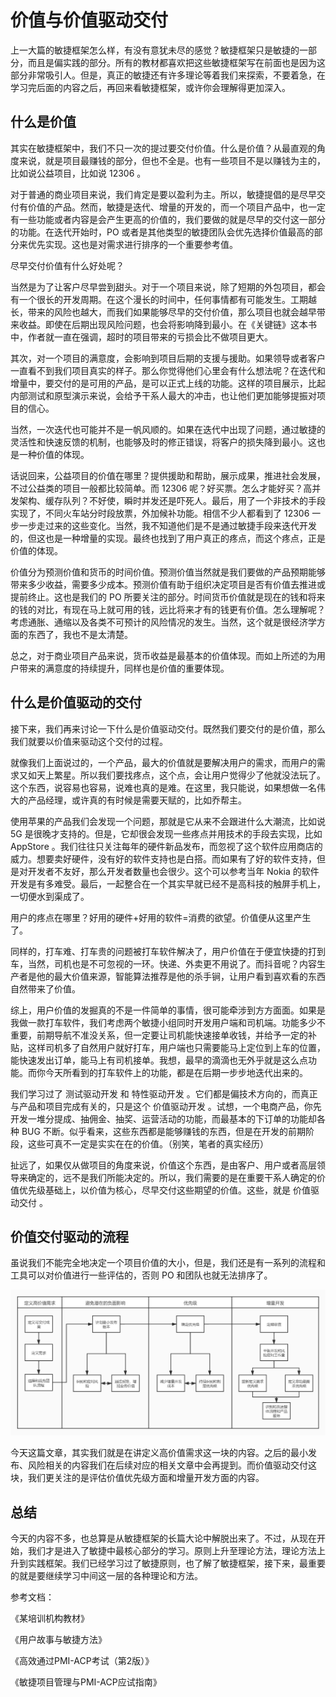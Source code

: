 # 价值与价值驱动交付

上一大篇的敏捷框架怎么样，有没有意犹未尽的感觉？敏捷框架只是敏捷的一部分，而且是偏实践的部分。所有的教材都喜欢把这些敏捷框架写在前面也是因为这部分非常吸引人。但是，真正的敏捷还有许多理论等着我们来探索，不要着急，在学习完后面的内容之后，再回来看敏捷框架，或许你会理解得更加深入。

## 什么是价值

其实在敏捷框架中，我们不只一次的提过要交付价值。什么是价值？从最直观的角度来说，就是项目最赚钱的部分，但也不全是。也有一些项目不是以赚钱为主的，比如说公益项目，比如说 12306 。

对于普通的商业项目来说，我们肯定是要以盈利为主。所以，敏捷提倡的是尽早交付有价值的产品。然而，敏捷是迭代、增量的开发的，而一个项目产品中，也一定有一些功能或者内容是会产生更高的价值的，我们要做的就是尽早的交付这一部分的功能。在迭代开始时，PO 或者是其他类型的敏捷团队会优先选择价值最高的部分来优先实现。这也是对需求进行排序的一个重要参考值。

尽早交付价值有什么好处呢？

当然是为了让客户尽早尝到甜头。对于一个项目来说，除了短期的外包项目，都会有一个很长的开发周期。在这个漫长的时间中，任何事情都有可能发生。工期越长，带来的风险也越大，而我们如果能够尽早的交付价值，那么项目也就会越早带来收益。即使在后期出现风险问题，也会将影响降到最小。在《关键链》这本书中，作者就一直在强调，超时的项目带来的亏损会比不做项目更大。

其次，对一个项目的满意度，会影响到项目后期的支援与援助。如果领导或者客户一直看不到我们项目真实的样子。那么你觉得他们心里会有什么想法呢？在迭代和增量中，要交付的是可用的产品，是可以正式上线的功能。这样的项目展示，比起内部测试和原型演示来说，会给予干系人最大的冲击，也让他们更加能够提振对项目的信心。

当然，一次迭代也可能并不是一帆风顺的。如果在迭代中出现了问题，通过敏捷的灵活性和快速反馈的机制，也能够及时的修正错误，将客户的损失降到最小。这也是一种价值的体现。

话说回来，公益项目的价值在哪里？提供援助和帮助，展示成果，推进社会发展，不过公益类的项目一般都比较简单。而 12306 呢？好买票。怎么才能好买？高并发架构、缓存队列？不好使，瞬时并发还是吓死人。最后，用了一个非技术的手段实现了，不同火车站分时段放票，外加候补功能。相信不少人都看到了 12306 一步一步走过来的这些变化。当然，我不知道他们是不是通过敏捷手段来迭代开发的，但这也是一种增量的实现。最终也找到了用户真正的疼点，而这个疼点，正是价值的体现。

价值分为预测价值和货币的时间价值。预测价值当然就是我们要做的产品预期能够带来多少收益，需要多少成本。预测价值有助于组织决定项目是否有价值去推进或提前终止。这也是我们的 PO 所要关注的部分。时间货币价值就是现在的钱和将来的钱的对比，有现在马上就可用的钱，远比将来才有的钱更有价值。怎么理解呢？考虑通胀、通缩以及各类不可预计的风险情况的发生。当然，这个就是很经济学方面的东西了，我也不是太清楚。

总之，对于商业项目产品来说，货币收益是最基本的价值体现。而如上所述的为用户带来的满意度的持续提升，同样也是价值的重要体现。

## 什么是价值驱动的交付

接下来，我们再来讨论一下什么是价值驱动交付。既然我们要交付的是价值，那么我们就要以价值来驱动这个交付的过程。

就像我们上面说过的，一个产品，最大的价值就是要解决用户的需求，而用户的需求又如天上繁星。所以我们要找疼点，这个点，会让用户觉得少了他就没法玩了。这个东西，说容易也容易，说难也真的是难。在这里，我只能说，如果想做一名伟大的产品经理，或许真的有时候是需要天赋的，比如乔帮主。

使用苹果的产品我们会发现一个问题，那就是它从来不会跟进什么大潮流，比如说 5G 是很晚才支持的。但是，它却很会发现一些疼点并用技术的手段去实现，比如 AppStore 。我们往往只关注每年的硬件新品发布，而忽视了这个软件应用商店的威力。想要卖好硬件，没有好的软件支持也是白搭。而如果有了好的软件支持，但是对开发者不友好，那么开发者数量也会很少。这个可以参考当年 Nokia 的软件开发是有多难受。最后，一起整合在一个其实早就已经不是高科技的触屏手机上，一切便水到渠成了。

用户的疼点在哪里？好用的硬件+好用的软件=消费的欲望。价值便从这里产生了。

同样的，打车难、打车贵的问题被打车软件解决了，用户价值在于便宜快捷的打到车，当然，司机也是不可忽视的一环。快递、外卖更不用说了。而抖音呢？内容生产者是他的最大价值来源，智能算法推荐是他的杀手锏，让用户看到喜欢看的东西自然带来了价值。

综上，用户价值的发掘真的不是一件简单的事情，很可能牵涉到方方面面。如果是我做一款打车软件，我们考虑两个敏捷小组同时开发用户端和司机端。功能多少不重要，前期导航不准没关系，但一定要让司机能快速接单收钱，并给予一定的补贴，这样司机多了自然用户就好打车，用户端也只需要能马上定位到上车的位置，能快速发出订单，能马上有司机接单。我想，最早的滴滴也无外乎就是这么点功能。而你今天所看到的打车软件上的功能，都是在后期一步步地迭代出来的。

我们学习过了 测试驱动开发 和 特性驱动开发 。它们都是偏技术方向的，而真正与产品和项目完成有关的，只是这个 价值驱动开发 。试想，一个电商产品，你先开发一堆分提成、抽佣金、抽奖、运营活动的功能，而最基本的下订单的功能却各种 BUG 不断。似乎看来，这些东西都是能够赚钱的东西，但是在开发的前期阶段，这些可真不一定是实实在在的价值。（别笑，笔者的真实经历）

扯远了，如果仅从做项目的角度来说，价值这个东西，是由客户、用户或者高层领导来确定的，远不是我们所能决定的。所以，我们需要的是在重要干系人确定的价值优先级基础上，以价值为核心，尽早交付这些期望的价值。这些，就是 价值驱动交付 。

## 价值交付驱动的流程

虽说我们不能完全地决定一个项目价值的大小，但是，我们还是有一系列的流程和工具可以对价值进行一些评估的，否则 PO 和团队也就无法排序了。

![./img/311.jpg](./img/311.jpg)

今天这篇文章，其实我们就是在讲定义高价值需求这一块的内容。之后的最小发布、风险相关的内容我们在后续对应的相关文章中会再提到。而价值驱动交付这块，我们更关注的是评估价值优先级方面和增量开发方面的内容。

## 总结

今天的内容不多，也总算是从敏捷框架的长篇大论中解脱出来了。不过，从现在开始，我们才是进入了敏捷中最核心部分的学习。原则上升至理论方法，理论方法上升到实践框架。我们已经学习过了敏捷原则，也了解了敏捷框架，接下来，最重要的就是要继续学习中间这一层的各种理论和方法。

参考文档：

《某培训机构教材》

《用户故事与敏捷方法》

《高效通过PMI-ACP考试（第2版）》

《敏捷项目管理与PMI-ACP应试指南》
